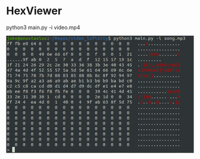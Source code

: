 # HexViewer

python3 main.py -i video.mp4

![Example image](https://github.com/JakeRoggenbuck/HexViewer/blob/main/screenshot.png?raw=true)
